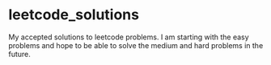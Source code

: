 # leetcode_solutions
My accepted solutions to leetcode problems. I am starting with the easy problems and hope to be able to solve the medium and hard problems in the future.
